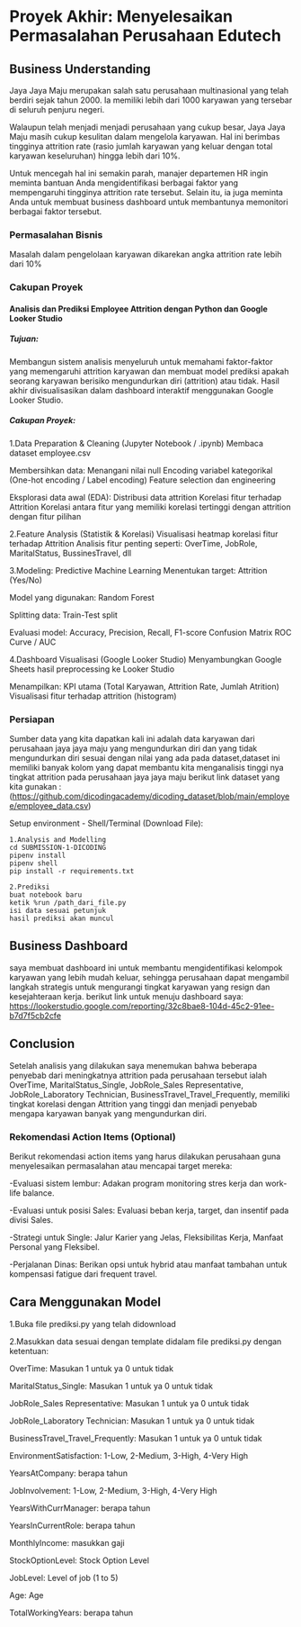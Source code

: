 # Proyek Akhir: Menyelesaikan Permasalahan Perusahaan Edutech

## Business Understanding

Jaya Jaya Maju merupakan salah satu perusahaan multinasional yang telah berdiri sejak tahun 2000. Ia memiliki lebih dari 1000 karyawan yang tersebar di seluruh penjuru negeri. 

Walaupun telah menjadi menjadi perusahaan yang cukup besar, Jaya Jaya Maju masih cukup kesulitan dalam mengelola karyawan. Hal ini berimbas tingginya attrition rate (rasio jumlah karyawan yang keluar dengan total karyawan keseluruhan) hingga lebih dari 10%.

Untuk mencegah hal ini semakin parah, manajer departemen HR ingin meminta bantuan Anda mengidentifikasi berbagai faktor yang mempengaruhi tingginya attrition rate tersebut. Selain itu, ia juga meminta Anda untuk membuat business dashboard untuk membantunya memonitori berbagai faktor tersebut.

### Permasalahan Bisnis

Masalah dalam pengelolaan karyawan dikarekan angka attrition rate lebih dari 10%

### Cakupan Proyek

#### Analisis dan Prediksi Employee Attrition dengan Python dan Google Looker Studio

##### Tujuan:
Membangun sistem analisis menyeluruh untuk memahami faktor-faktor yang memengaruhi attrition karyawan dan membuat model prediksi apakah seorang karyawan berisiko mengundurkan diri (attrition) atau tidak. Hasil akhir divisualisasikan dalam dashboard interaktif menggunakan Google Looker Studio.

##### Cakupan Proyek:
1.Data Preparation & Cleaning (Jupyter Notebook / .ipynb)
Membaca dataset employee.csv

Membersihkan data:
Menangani nilai null
Encoding variabel kategorikal (One-hot encoding / Label encoding)
Feature selection dan engineering

Eksplorasi data awal (EDA):
Distribusi data attrition
Korelasi fitur terhadap Attrition
Korelasi antara fitur yang memiliki korelasi tertinggi dengan attrition dengan fitur pilihan

2.Feature Analysis (Statistik & Korelasi)
Visualisasi heatmap korelasi fitur terhadap Attrition
Analisis fitur penting seperti:
OverTime, JobRole, MaritalStatus, BussinesTravel, dll

3.Modeling: Predictive Machine Learning
Menentukan target: Attrition (Yes/No)

Model yang digunakan:
Random Forest

Splitting data: 
Train-Test split

Evaluasi model:
Accuracy, Precision, Recall, F1-score
Confusion Matrix
ROC Curve / AUC

4.Dashboard Visualisasi (Google Looker Studio)
Menyambungkan Google Sheets hasil preprocessing ke Looker Studio

Menampilkan:
KPI utama (Total Karyawan, Attrition Rate, Jumlah Atrition)
Visualisasi fitur terhadap attrition (histogram)

### Persiapan

Sumber data yang kita dapatkan kali ini adalah data karyawan dari perusahaan jaya jaya maju yang mengundurkan diri dan yang tidak mengundurkan diri sesuai dengan nilai yang ada pada dataset,dataset ini memiliki banyak kolom yang dapat membantu kita menganalisis tinggi nya tingkat attrition pada perusahaan jaya jaya maju
berikut link dataset yang kita gunakan : (https://github.com/dicodingacademy/dicoding_dataset/blob/main/employee/employee_data.csv)

Setup environment - Shell/Terminal (Download File):

```
1.Analysis and Modelling 
cd SUBMISSION-1-DICODING
pipenv install
pipenv shell
pip install -r requirements.txt
```
```
2.Prediksi
buat notebook baru
ketik %run /path_dari_file.py
isi data sesuai petunjuk
hasil prediksi akan muncul
```

## Business Dashboard

saya membuat dashboard ini untuk membantu mengidentifikasi kelompok karyawan yang lebih mudah keluar, sehingga perusahaan dapat mengambil langkah strategis untuk mengurangi tingkat karyawan yang resign dan kesejahteraan kerja.
berikut link untuk menuju dashboard saya: https://lookerstudio.google.com/reporting/32c8bae8-104d-45c2-91ee-b7d7f5cb2cfe 

## Conclusion

Setelah analisis yang dilakukan saya menemukan bahwa beberapa penyebab dari meningkatnya attrition pada perusahaan tersebut ialah OverTime, MaritalStatus_Single, JobRole_Sales Representative, JobRole_Laboratory Technician, BusinessTravel_Travel_Frequently, memiliki tingkat korelasi dengan Attrition yang tinggi dan menjadi penyebab mengapa karyawan banyak yang mengundurkan diri.

### Rekomendasi Action Items (Optional)

Berikut rekomendasi action items yang harus dilakukan perusahaan guna menyelesaikan permasalahan atau mencapai target mereka:

-Evaluasi sistem lembur: Adakan program monitoring stres kerja dan work-life balance.

-Evaluasi untuk posisi Sales: Evaluasi beban kerja, target, dan insentif pada divisi Sales.

-Strategi untuk Single: Jalur Karier yang Jelas, Fleksibilitas Kerja, Manfaat Personal yang Fleksibel.

-Perjalanan Dinas: Berikan opsi untuk hybrid atau manfaat tambahan untuk kompensasi fatigue dari frequent travel.

## Cara Menggunakan Model 
1.Buka file prediksi.py yang telah didownload 

2.Masukkan data sesuai dengan template didalam file prediksi.py dengan ketentuan:

OverTime: Masukan 1 untuk ya 0 untuk tidak

MaritalStatus_Single: Masukan 1 untuk ya 0 untuk tidak

JobRole_Sales Representative: Masukan 1 untuk ya 0 untuk tidak

JobRole_Laboratory Technician: Masukan 1 untuk ya 0 untuk tidak

BusinessTravel_Travel_Frequently: Masukan 1 untuk ya 0 untuk tidak

EnvironmentSatisfaction: 1-Low, 2-Medium, 3-High, 4-Very High

YearsAtCompany: berapa tahun

JobInvolvement: 1-Low, 2-Medium, 3-High, 4-Very High

YearsWithCurrManager: berapa tahun

YearsInCurrentRole: berapa tahun

MonthlyIncome: masukkan gaji

StockOptionLevel: Stock Option Level

JobLevel: Level of job (1 to 5)

Age: Age

TotalWorkingYears: berapa tahun


